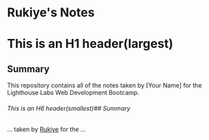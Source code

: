 # Rukiye's Notes
# This is an H1 header(largest)

## Summary 

This repository contains all of the notes taken by [Your Name] for the Lighthouse Labs Web Development Bootcamp.

###### This is an H6 header(smallest)## Summary 

... taken by [Rukiye](https://github.com/rukiyeozmen/lighthouse-web-notes) for the ...